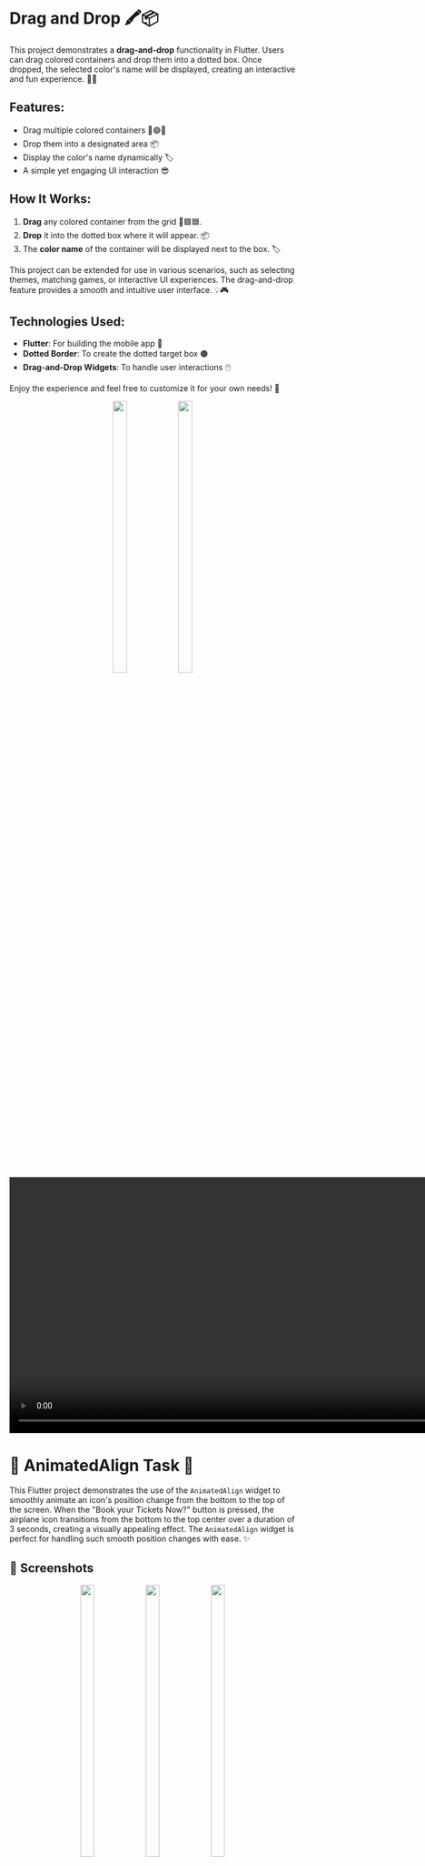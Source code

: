 # Drag and Drop 🖍️📦

This project demonstrates a **drag-and-drop** functionality in Flutter. Users can drag colored containers and drop them into a dotted box. Once dropped, the selected color's name will be displayed, creating an interactive and fun experience. 🎨✨

## Features:
- Drag multiple colored containers 🔴🟢🔵
- Drop them into a designated area 📦
- Display the color's name dynamically 🏷️
- A simple yet engaging UI interaction 😎

## How It Works:
1. **Drag** any colored container from the grid 🔴🟩🟦.
2. **Drop** it into the dotted box where it will appear. 📦
3. The **color name** of the container will be displayed next to the box. 🏷️

This project can be extended for use in various scenarios, such as selecting themes, matching games, or interactive UI experiences. The drag-and-drop feature provides a smooth and intuitive user interface. 💡🎮

## Technologies Used:
- **Flutter**: For building the mobile app 🚀
- **Dotted Border**: To create the dotted target box 🟤
- **Drag-and-Drop Widgets**: To handle user interactions 🖱️

Enjoy the experience and feel free to customize it for your own needs! 🌟

<div align="center">
  <img src="https://github.com/user-attachments/assets/4b75f2f8-adb2-4e58-a2f0-a4fa2f3302d1" height="35%" width="22%" />
  <img src="https://github.com/user-attachments/assets/e585ea7d-e3fc-48df-bb70-3e3ea05fd462" height="35%" width="22%" />
  
  <video height="450" src="https://github.com/user-attachments/assets/62654738-a367-4335-921c-605bbd2ad254" />
</div>


# 🎯 AnimatedAlign Task 🚀

This Flutter project demonstrates the use of the `AnimatedAlign` widget to smoothly animate an icon's position change from the bottom to the top of the screen. When the "Book your Tickets Now?" button is pressed, the airplane icon transitions from the bottom to the top center over a duration of 3 seconds, creating a visually appealing effect. The `AnimatedAlign` widget is perfect for handling such smooth position changes with ease. ✨

## 📸 Screenshots

<div align="center">
  <img src="https://github.com/user-attachments/assets/779bda86-1148-439e-8cba-e32aced6e1f9" height="35%" width="22%" />
  <img src="https://github.com/user-attachments/assets/a8536ceb-8fa3-46d6-8ec0-469e154a5d46" height="35%" width="22%" />
  <img src="https://github.com/user-attachments/assets/6189867c-9e05-4548-9bae-d50a1986e07d" height="35%" width="22%" />
</div>

## 🎥 Demo Video

<div align="center">
  <video height="450" src="https://github.com/user-attachments/assets/781e78c5-ae7d-4467-a44c-1ec53c083ba4" controls />
</div>

## 📚 About `AnimatedAlign`

The `AnimatedAlign` widget is a powerful tool in Flutter for animating changes in alignment of a child widget. It takes parameters like `alignment` and `duration` to animate the movement of a widget from one alignment position to another. In this project, it's used to animate the airplane icon from the bottom to the top of the screen with a smooth transition.

## 📂 Project Structure

```plaintext
/animated_align_task/
  ├── lib/
  │   └── animation_align_task.dart
  └── pubspec.yaml
```








<div align="center">
  <video height="450" src="https://github.com/user-attachments/assets/cd3b8d7e-ad06-4988-9492-8e9b0592e8e7" controls />
</div>
